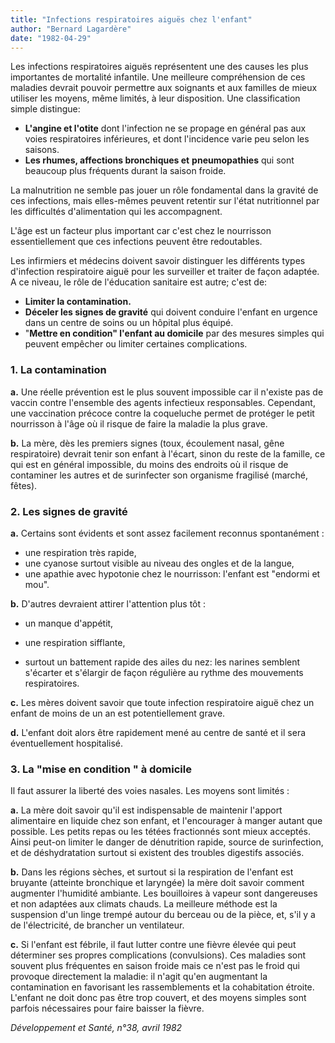 ```yaml
---
title: "Infections respiratoires aiguës chez l'enfant"
author: "Bernard Lagardère"
date: "1982-04-29"
---
```


Les infections respiratoires aiguës représentent une des causes les plus importantes de mortalité infantile. Une meilleure compréhension de ces maladies devrait pouvoir permettre aux soignants et aux familles de mieux utiliser les moyens, même limités, à leur disposition.
Une classification simple distingue:

*   **L'angine et l'otite** dont l'infection ne se propage en général pas aux voies respiratoires inférieures, et dont l'incidence varie peu selon les saisons.
*   **Les rhumes, affections bronchiques et** **pneumopathies** qui sont beaucoup plus fréquents durant la saison froide.

La malnutrition ne semble pas jouer un rôle fondamental dans la gravité de ces infections, mais elles-mêmes peuvent retentir sur l'état nutritionnel par les difficultés d'alimentation qui les accompagnent.

L'âge est un facteur plus important car c'est chez le nourrisson essentiellement que ces infections peuvent être redoutables.

Les infirmiers et médecins doivent savoir distinguer les différents types d'infection respiratoire aiguë pour les surveiller et traiter de façon adaptée. A ce niveau, le rôle de l'éducation sanitaire est autre; c'est de:

*   **Limiter la contamination.**
*   **Déceler les signes de gravité** qui doivent conduire l'enfant en urgence dans un centre de soins ou un hôpital plus équipé.
*   "**Mettre en condition" l'enfant au domicile** par des mesures simples qui peuvent empêcher ou limiter certaines complications.

### **1. La contamination**

**a.** Une réelle prévention est le plus souvent impossible car il n'existe pas de vaccin contre l'ensemble des agents infectieux responsables. Cependant, une vaccination précoce contre la coqueluche permet de protéger le petit nourrisson à l'âge où il risque de faire la maladie la plus grave.

**b.** La mère, dès les premiers signes (toux, écoulement nasal, gêne respiratoire) devrait tenir son enfant à l'écart, sinon du reste de la famille, ce qui est en général impossible, du moins des endroits où il risque de contaminer les autres et de surinfecter son organisme fragilisé (marché, fêtes).

### **2. Les signes de gravité**

**a.** Certains sont évidents et sont assez facilement reconnus spontanément :

*   une respiration très rapide,
*   une cyanose surtout visible au niveau des ongles et de la langue,
*   une apathie avec hypotonie chez le nourrisson: l'enfant est "endormi et mou".

**b.** D'autres devraient attirer l'attention plus tôt :

*   un manque d'appétit,
*   une respiration sifflante,

*   surtout un battement rapide des ailes du nez: les narines semblent s'écarter et s'élargir de façon régulière au rythme des mouvements respiratoires.

**c.** Les mères doivent savoir que toute infection respiratoire aiguë chez un enfant de moins de un an est potentiellement grave.

**d.** L'enfant doit alors être rapidement mené au centre de santé et il sera éventuellement hospitalisé.

### **3. La "mise en condition " à domicile**

Il faut assurer la liberté des voies nasales. Les moyens sont limités :

**a.** La mère doit savoir qu'il est indispensable de maintenir l'apport alimentaire en liquide chez son enfant, et l'encourager à manger autant que possible. Les petits repas ou les tétées fractionnés sont mieux acceptés. Ainsi peut-on limiter le danger de dénutrition rapide, source de surinfection, et de déshydratation surtout si existent des troubles digestifs associés.

**b.** Dans les régions sèches, et surtout si la respiration de l'enfant est bruyante (atteinte bronchique et laryngée) la mère doit savoir comment augmenter l'humidité ambiante. Les bouilloires à vapeur sont dangereuses et non adaptées aux climats chauds. La meilleure méthode est la suspension d'un linge trempé autour du berceau ou de la pièce, et, s'il y a de l'électricité, de brancher un ventilateur.

**c.** Si l'enfant est fébrile, il faut lutter contre une fièvre élevée qui peut déterminer ses propres complications (convulsions). Ces maladies sont souvent plus fréquentes en saison froide mais ce n'est pas le froid qui provoque directement la maladie: il n'agit qu'en augmentant la contamination en favorisant les rassemblements et la cohabitation étroite. L'enfant ne doit donc pas être trop couvert, et des moyens simples sont parfois nécessaires pour faire baisser la fièvre.

_Développement et Santé, n°38, avril 1982_